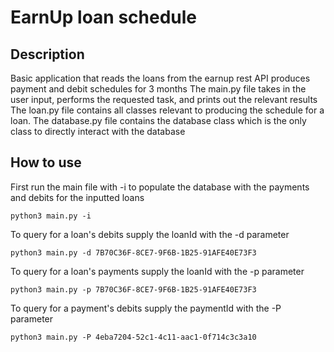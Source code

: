 # EarnUp loan schedule

## Description

Basic application that reads the loans from the earnup rest API produces payment and debit schedules for 3 months
The main.py file takes in the user input, performs the requested task, and prints out the relevant results
The loan.py file contains all classes relevant to producing the schedule for a loan.
The database.py file contains the database class which is the only class to directly interact with the database

## How to use

First run the main file with -i to populate the database with the payments and debits for the inputted loans
```
python3 main.py -i
```

To query for a loan's debits supply the loanId with the -d parameter
```
python3 main.py -d 7B70C36F-8CE7-9F6B-1B25-91AFE40E73F3
```

To query for a loan's payments supply the loanId with the -p parameter
```
python3 main.py -p 7B70C36F-8CE7-9F6B-1B25-91AFE40E73F3
```

To query for a payment's debits supply the paymentId with the -P parameter
```
python3 main.py -P 4eba7204-52c1-4c11-aac1-0f714c3c3a10
```
